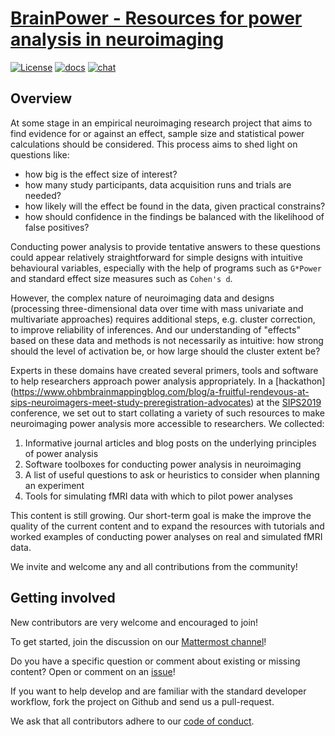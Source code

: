 # [BrainPower - Resources for power analysis in neuroimaging](https://brainpower.readthedocs.io/en/latest/)

[![License](https://img.shields.io/badge/license-MIT-brightgreen)](https://github.com/jsheunis/brainpower/blob/master/LICENSE)
[![docs](https://readthedocs.org/projects/brainpower/badge/?version=latest)](https://brainpower.readthedocs.io/en/latest/?badge=latest)
[![chat](https://img.shields.io/badge/chat-on%20mattermost-blue)](https://mattermost.brainhack.org/brainhack/channels/neuroimaging_prereg)


## Overview

At some stage in an empirical neuroimaging research project that aims to find evidence for or against an effect, sample size and statistical power calculations should be considered. This process aims to shed light on questions like:
   - how big is the effect size of interest?
   - how many study participants, data acquisition runs and trials are needed?
   - how likely will the effect be found in the data, given practical constrains?
   - how should confidence in the findings be balanced with the likelihood of false positives?

Conducting power analysis to provide tentative answers to these questions could appear relatively straightforward for simple designs with intuitive behavioural variables, especially with the help of programs such as `G*Power` and standard effect size measures such as `Cohen's d`.

However, the complex nature of neuroimaging data and designs (processing three-dimensional data over time with mass univariate and multivariate approaches) requires additional steps, e.g. cluster correction, to improve reliability of inferences. And our understanding of "effects" based on these data and methods is not necessarily as intuitive: how strong should the level of activation be, or how large should the cluster extent be?

Experts in these domains have created several primers, tools and software to help researchers approach power analysis appropriately. In a [hackathon] (https://www.ohbmbrainmappingblog.com/blog/a-fruitful-rendevous-at-sips-neuroimagers-meet-study-preregistration-advocates) at the [SIPS2019](https://www.improvingpsych.org/SIPS2019/) conference, we set out to start collating a variety of such resources to make neuroimaging power analysis more accessible to researchers. We collected:

1. Informative journal articles and blog posts on the underlying principles of power analysis
2. Software toolboxes for conducting power analysis in neuroimaging
3. A list of useful questions to ask or heuristics to consider when planning an experiment
4. Tools for simulating fMRI data with which to pilot power analyses

This content is still growing. Our short-term goal is make the improve the quality of the current content and to expand the resources with tutorials and worked examples of conducting power analyses on real and simulated fMRI data.

We invite and welcome any and all contributions from the community!


## Getting involved

New contributors are very welcome and encouraged to join!

To get started, join the discussion on our [Mattermost channel](https://mattermost.brainhack.org/brainhack/channels/neuroimaging_prereg)!

Do you have a specific question or comment about existing or missing content?
Open or comment on an [issue](https://github.com/jsheunis/brainpower/issues)! 

If you want to help develop and are familiar with the standard developer workflow, fork the project on Github and send us a pull-request.

We ask that all contributors adhere to our [code of conduct](https://github.com/jsheunis/brainpower/blob/master/CODE_OF_CONDUCT.md).

